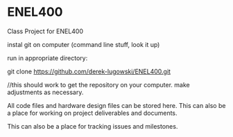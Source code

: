 # ENEL400
Class Project for ENEL400

instal git on computer (command line stuff, look it up)

run in appropriate directory:

git clone https://github.com/derek-lugowski/ENEL400.git

//this should work to get the repository on your computer. make adjustments as necessary.

All code files and hardware design files can be stored here.
This can also be a place for working on project deliverables and documents.

This can also be a place for tracking issues and milestones.
